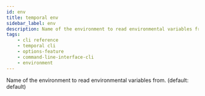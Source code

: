 ```yaml
---
id: env
title: temporal env
sidebar_label: env
description: Name of the environment to read environmental variables from.
tags: 
    - cli reference
    - temporal cli
    - options-feature
    - command-line-interface-cli
    - environment
---
```


Name of the environment to read environmental variables from. (default: default)
